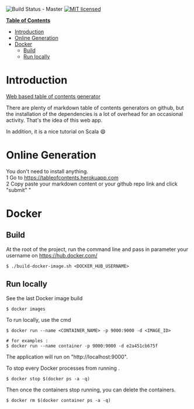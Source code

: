 ![Build Status - Master](https://travis-ci.org/raychenon/play-table-of-contents.svg?branch=master)
[![MIT licensed](https://img.shields.io/badge/license-MIT-blue.svg)](https://raw.githubusercontent.com/zalando-stups/play-zhewbacca/master/LICENSE)

**[Table of Contents](http://tableofcontent.eu)**
<!-- Table of contents generated generated by http://tableofcontent.eu -->
- [Introduction](#introduction)
- [Online Generation](#online-generation)
- [Docker](#docker)
  - [Build](#build)
  - [Run locally](#run-locally)

# Introduction

[Web based table of contents generator](https://tableofcontents.herokuapp.com)

There are plenty of markdown table of contents generators on github, but the installation of the dependencies is a lot of overhead for an occasional activity. That's the idea of this web app. 

In addition, it is a nice tutorial on Scala :smile:
 
# Online Generation
You don't need to install anything.
<br>1 Go to https://tableofcontents.herokuapp.com
<br>2 Copy paste your markdown content or your github repo link and click "submit"
"

# Docker

## Build

At the root of the project, run the command line and pass in parameter your username on https://hub.docker.com/

```
$ ./build-docker-image.sh <DOCKER_HUB_USERNAME>
```

## Run locally

See the last Docker image build
```
$ docker images
```

To run locally, use the cmd

```
$ docker run --name <CONTAINER_NAME> -p 9000:9000 -d <IMAGE_ID>

# for examples :
$ docker run --name container -p 9000:9000 -d e2a451cb675f
```

The application will run on "http://localhost:9000".

To stop every Docker processes from running . 

```
$ docker stop $(docker ps -a -q)
```

Then once the containers stop running, you can delete the containers.
```
$ docker rm $(docker container ps -a -q)
```
